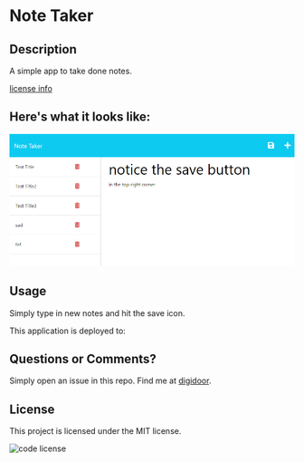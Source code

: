 # Note Taker
## Description
A simple app to take done notes.

[license info](#license)

## Here's what it looks like:
![screenshot](note-taker.png?raw=true "demo")
## Usage
Simply type in new notes and hit the save icon.

This application is deployed to:


## Questions or Comments?
Simply open an issue in this repo.
Find me at [digidoor](https://github.com/digidoor/).
## License

This project is licensed under the MIT license.

![code license](https://img.shields.io/badge/license-MIT-blue.svg)
